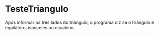 # TesteTriangulo
Após informar os três lados do triângulo, o programa diz se o triângulo é equilátero, isosceles ou escaleno. 
